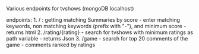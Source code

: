 Various endpoints for tvshows (mongoDB localhost)

endpoints:
    1. / : getting matching Summaries by score
        - enter matching keywords, non matching keywords (prefix with "-"), and minimum score
        - returns html
    2. /rating/{rating}
        - search for tvshows with minimum ratings as path variable
        - returns Json
    3. /game
        - search for top 20 comments of the game
        - comments ranked by ratings
    